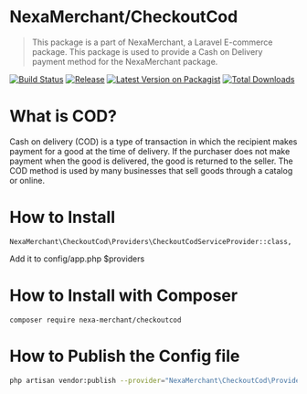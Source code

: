 # NexaMerchant/CheckoutCod

> This package is a part of NexaMerchant, a Laravel E-commerce package. This package is used to provide a Cash on Delivery payment method for the NexaMerchant package.

[![Build Status](https://github.com/NexaMerchant/CheckoutCod/workflows/Laravel/badge.svg)](https://github.com/NexaMerchant/CheckoutCod)
[![Release](https://img.shields.io/github/release/NexaMerchant/CheckoutCod.svg?style=flat-square)](https://github.com/NexaMerchant/CheckoutCod/releases)
[![Latest Version on Packagist](https://img.shields.io/packagist/v/Nexa-Merchant/CheckoutCod.svg?style=flat-square)](https://packagist.org/packages/Nexa-Merchant/CheckoutCod)
[![Total Downloads](https://img.shields.io/packagist/dt/Nexa-Merchant/CheckoutCod.svg?style=flat-square)](https://packagist.org/packages/Nexa-Merchant/CheckoutCod)

# What is COD?

Cash on delivery (COD) is a type of transaction in which the recipient makes payment for a good at the time of delivery. If the purchaser does not make payment when the good is delivered, the good is returned to the seller. The COD method is used by many businesses that sell goods through a catalog or online.


# How to Install

```
NexaMerchant\CheckoutCod\Providers\CheckoutCodServiceProvider::class,
```
Add it to config/app.php $providers

# How to Install with Composer

```
composer require nexa-merchant/checkoutcod
```

# How to Publish the Config file

```bash
php artisan vendor:publish --provider="NexaMerchant\CheckoutCod\Providers\CheckoutCodServiceProvider"
```

